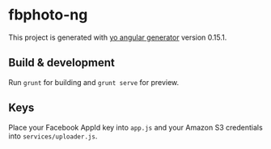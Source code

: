 # fbphoto-ng

This project is generated with [yo angular generator](https://github.com/yeoman/generator-angular)
version 0.15.1.

## Build & development

Run `grunt` for building and `grunt serve` for preview.


## Keys

Place your Facebook AppId key into `app.js` and your Amazon S3 credentials into `services/uploader.js`.
